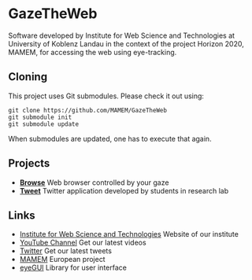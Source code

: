 # GazeTheWeb

Software developed by Institute for Web Science and Technologies at University of Koblenz Landau in the context of the project Horizon 2020, MAMEM, for accessing the web using eye-tracking.

## Cloning

This project uses Git submodules. Please check it out using:
```
git clone https://github.com/MAMEM/GazeTheWeb
git submodule init
git submodule update
```
When submodules are updated, one has to execute that again.

## Projects

* [**Browse**](Browse) Web browser controlled by your gaze
* [**Tweet**](Tweet) Twitter application developed by students in research lab

## Links
* [Institute for Web Science and Technologies](http://west.uni-koblenz.de) Website of our institute
* [YouTube Channel](https://www.youtube.com/channel/UCiM5FSmeFyeU1s4tj_e794Q) Get our latest videos
* [Twitter](https://twitter.com/GazeTheWeb) Get our latest tweets
* [MAMEM](http://www.mamem.eu) European project
* [eyeGUI](https://github.com/raphaelmenges/eyegui) Library for user interface

